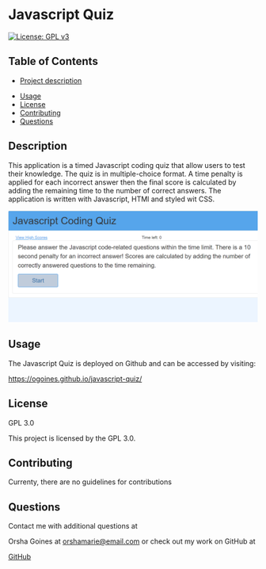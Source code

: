  # Javascript Quiz

  [![License: GPL v3](https://img.shields.io/badge/License-GPLv3-blue.svg)](https://www.gnu.org/licenses/gpl-3.0)

 ## Table of Contents
 * [Project description](#Description)
 - [Usage](#Usage)
 - [License](#License)
 - [Contributing](#Contributing)
 - [Questions](#Questions)

 ## Description
This application is a timed Javascript coding quiz that allow users to test their knowledge.  The quiz is in multiple-choice 
format.  A time penalty is applied for each incorrect answer then the final score is calculated by adding the 
remaining time to the number of  correct answers.   The application is written with Javascript, HTMl and styled wit CSS.
 
 [![Take the Quiz](images/screenshot.png)](https://ogoines.github.io/Javascript-Quiz/)
 
  ## Usage
 The Javascript Quiz is deployed on Github and can be accessed by visiting:
 
 https://ogoines.github.io/javascript-quiz/
 
 ## License
 GPL 3.0

 This project is licensed by the GPL 3.0.
 
 ## Contributing
 Currenty, there are no guidelines for contributions


## Questions

 Contact me with additional questions at 

 Orsha Goines at orshamarie@email.com or check out my work on GitHub at 

 [GitHub](https://github.com/[ogoines])
 
